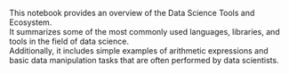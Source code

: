 This notebook provides an overview of the Data Science Tools and Ecosystem.  
It summarizes some of the most commonly used languages, libraries, and tools in the field of data science.  
Additionally, it includes simple examples of arithmetic expressions and basic data manipulation tasks that are often performed by data scientists.  
